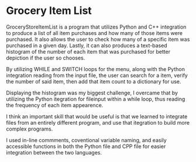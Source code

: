 # Grocery Item List

GroceryStoreItemList is a program that utilizes Python and C++ integration to produce a list of all item purchases and how many of those items were purchased. It also allows the user to check how many of a specific item was purchased in a given day. Lastly, it can also produces a text-based histogram of the number of each item that was purchased for better depiction if the user so chooses.

By utilizing WHILE and SWITCH loops for the menu, along with the Python integration reading from the input file, the user can search for a item, verify the number of said item, then add that item count to a dictionary for use.

Displaying the histogram was my biggest challenge, I overcame that by utilizing the Python itegration for fileinput within a while loop, thus reading the frequency of each item appearence.

I think an important skill that would be useful is that we learned to integrate files from an entirely different program, and use that itegration to build more complex programs.

I used in-line commments, coventional variable naming, and easily accessible functions in both the Python file and CPP file for easier integration between the two languages.
